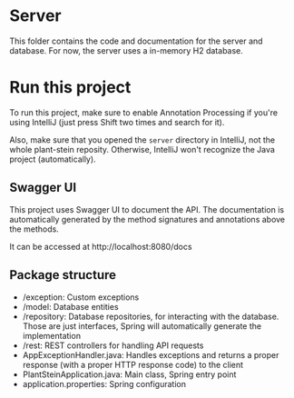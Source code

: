 # Server

This folder contains the code and documentation for the server and database.
For now, the server uses a in-memory H2 database.

# Run this project

To run this project, make sure to enable Annotation Processing if you're using IntelliJ (just press Shift two times and
search for it).

Also, make sure that you opened the `server` directory in IntelliJ, not the whole plant-stein reposity.
Otherwise, IntelliJ won't recognize the Java project (automatically).

## Swagger UI

This project uses Swagger UI to document the API.
The documentation is automatically generated by the method signatures and annotations above the methods.

It can be accessed at http://localhost:8080/docs

## Package structure

- /exception: Custom exceptions
- /model: Database entities
- /repository: Database repositories, for interacting with the database. Those are just interfaces, Spring will
  automatically generate the implementation
- /rest: REST controllers for handling API requests
- AppExceptionHandler.java: Handles exceptions and returns a proper response (with a proper HTTP response code) to the
  client
- PlantSteinApplication.java: Main class, Spring entry point
- application.properties: Spring configuration
